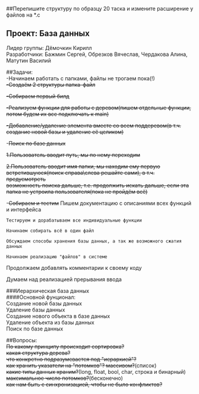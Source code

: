 ##Перепишите структуру по образцу 20 таска и измените расширение у файлов на *.c

## Проект: База данных
Лидер группы: Дёмочкин Кирилл  
Разработчики: Бажмин Сергей, Обрезков Вячеслав, Чердакова Алина, Матутин Василий  

##Задачи:  
-Начинаем работать с папками, файлы не трогаем пока(!)  
~~-Создаём 2 структуры папка-файл~~
 
~~-Собираем первый билд~~
 
 ~~-Реализуем функции для работы с деревом(пишем отдельные функции, потом будем их все подключать к main)~~ 
 
  ~~-Добавление/удаление элемента вместе со всем поддеревом(в т.ч. создание новой базы и удаление её целиком)~~  
  
  -~~Поиск по базе данных~~  
  
  ~~1.Пользователь вводит путь, мы по нему переходим~~
   
   ~~2.Пользователь вводит имя папки, мы находим ему первую встретившуюся(поиск справа\слева решайте сами), в т.ч. предусмотреть~~  
   ~~возможность поиска дальше, т.е. продолжить искать дальше, если эта папка не устроила пользователя(пока не пройдём всё)~~  
   
 -~~Собираем и тестим~~
 Пишем документацию с описаниями всех функций и интерфейса
	
	Тестируем и дорабатываем все индивидуальные функции  
	
	Начинаем собирать всё в один файл
	
	Обсуждаем способы хранения базы данных, а так же возможного сжатия данных
	
	Начинаем реализацию "файлов" в системе

 Продолжаем добавлять комментарии к своему коду
 
 Думаем над реализацией прерывания ввода
 
 
 
###Иерархическая база данных  
####Основной фунционал:  
Создание новой базы данных  
Удаление базы данных  
Создание нового объекта в базе данных  
Удаление объекта из базы данных  
Поиск по базе данных  

##Вопросы:  
 ~~По какому принципу происходит сортировка?~~  
 ~~какая структура дерева?~~  
 ~~что конкретно подразумевается под "иерархией"?~~  
 ~~как хранить указатели на "потомков"? массивом?~~(список)  
 ~~какие типы данных храним?~~(long, float, bool, char, строка и бинарный)   
 ~~максимальное число потомков?~~(бесконечно)  
 ~~как нам быть с синхронизацией, чтобы не было конфликтов?~~

